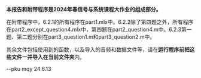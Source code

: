 **本报告和附带程序是2024年春信号与系统课程大作业的组成部分。**

在附带程序中，6.2.1的所有程序在part1.mlx中。6.2.2除了第四题之外，所有程序在part2_except_question4.mlx中，第四题在part2_question4.m中。6.2.3第一题、第二题分别在part3_question1.m和part3_question2.m中。

其余文件包括使用到的函数，以及导入的音频和数据文件等，请在**运行程序前把这些文件一并导入在当前文件夹**内。

--pku mqy 24.6.13